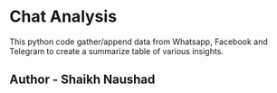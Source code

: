 # Chat Analysis
This python code gather/append data from Whatsapp, Facebook and Telegram to create a summarize table of various insights.
## Author - Shaikh Naushad
